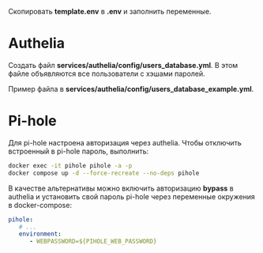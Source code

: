 Скопировать **template.env** в **.env** и заполнить переменные.




# Authelia

Создать файл **services/authelia/config/users_database.yml**. В этом файле объявляются все
пользователи с хэшами паролей.

Пример файла в **services/authelia/config/users_database_example.yml**.


# Pi-hole

Для pi-hole настроена авторизация через authelia. Чтобы отключить встроенный в pi-hole пароль,
выполнить:

```bash
docker exec -it pihole pihole -a -p
docker compose up -d --force-recreate --no-deps pihole
```

В качестве альтернативы можно включить авторизацию **bypass** в authelia и установить свой
пароль pi-hole через переменные окружения в docker-compose:

```yaml
pihole:
   # ...
   environment:
      - WEBPASSWORD=${PIHOLE_WEB_PASSWORD}
```
